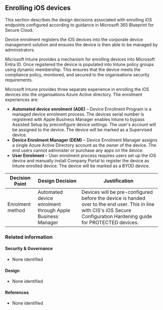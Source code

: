 Enrolling iOS devices
---

This section describes the design decisions associated with enrolling iOS endpoints configured according to guidance in Microsoft 365 Blueprint for Secure Cloud.

Device enrolment registers the iOS devices into the corporate device management solution and ensures the device is then able to be managed by administrators.

Microsoft Intune provides a mechanism for enrolling devices into Microsoft Entra ID. Once registered the device is populated into Intune policy groups using dynamic membership. This ensures that the device meets the compliance policy, monitored, and secured to the organisations security requirements. 

Microsoft Intune provides three separate experience in enrolling the iOS devices into the organisations Azure Active directory. The enrolment experiences are: 

* **Automated device enrolment (ADE)** – Device Enrolment Program is a managed device enrolment process. The devices serial number is registered with Apple Business Manager enables Intune to bypass Assisted Setup by preconfigure device settings. The user's account will be assigned to the device. The device will be marked as a Supervised device.
* **Device Enrolment Manager (DEM)** – Device Enrolment Manager assigns a single Azure Active Directory account as the owner of the device. The end users cannot administer or purchase any apps on the device.
* **User Enrolment** – User enrolment process requires users set up the iOS device and manually install Company Portal to register the device as Intune enrolled device. The device will be marked as a BYOD device.


| Decision Point   | Design Decision                                            | Justification                                                                                                                                                               |
|------------------|------------------------------------------------------------|-----------------------------------------------------------------------------------------------------------------------------------------------------------------------------|
| Enrolment method | Automated device enrolment through Apple Business Manager | Devices will be pre-configured before the device is handed over to the end user. This in line with CIS's iOS Secure Configuration Hardening guide for PROTECTED devices. |


### Related information

#### Security & Governance

* None identified

#### Design

* None identified

#### References

* None identified
